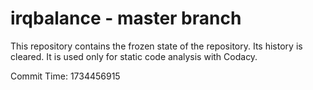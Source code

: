 # irqbalance - master branch

This repository contains the frozen state of the repository.
Its history is cleared. It is used only for static code
analysis with Codacy.

Commit Time: 1734456915